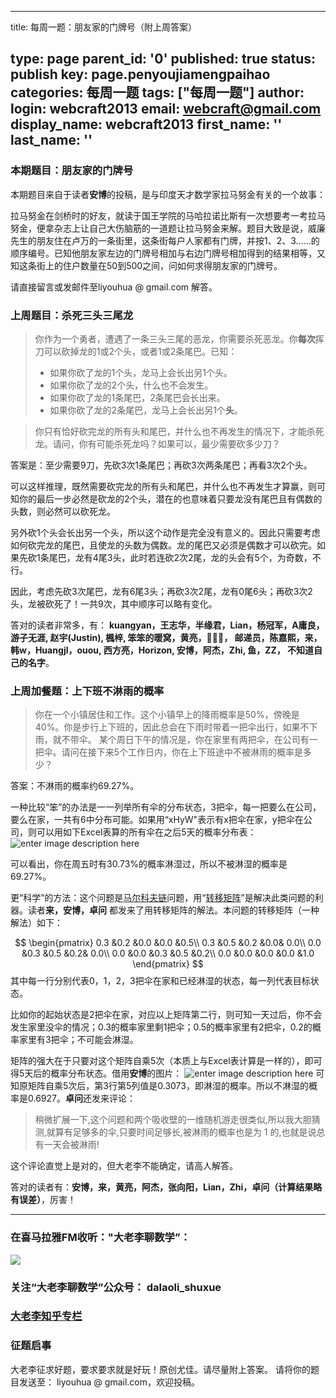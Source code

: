 ﻿
---
title: 每周一题：朋友家的门牌号（附上周答案）

type: page
parent_id: '0'
published: true
status: publish
key: page.penyoujiamengpaihao
categories: 每周一题
tags: ["每周一题"]
author:
  login: webcraft2013
  email: webcraft@gmail.com
  display_name: webcraft2013
  first_name: ''
  last_name: ''
---

### 本期题目：朋友家的门牌号
本期题目来自于读者**安博**的投稿，是与印度天才数学家拉马努金有关的一个故事：

拉马努金在剑桥时的好友，就读于国王学院的马哈拉诺比斯有一次想要考一考拉马努金，便拿杂志上让自己大伤脑筋的一道题让拉马努金来解。题目大致是说，威廉先生的朋友住在卢万的一条街里，这条街每户人家都有门牌，并按1、2、3……的顺序编号。已知他朋友家左边的门牌号相加与右边门牌号相加得到的结果相等，又知这条街上的住户数量在50到500之间，问如何求得朋友家的门牌号。

请直接留言或发邮件至liyouhua @ gmail.com 解答。

### 上周题目：杀死三头三尾龙
>你作为一个勇者，遭遇了一条三头三尾的恶龙，你需要杀死恶龙。你**每次**挥刀可以砍掉龙的1或2个头，或者1或2条尾巴。已知：
>* 如果你砍了龙的1个头，龙马上会长出另1个头。
>* 如果你砍了龙的2个头，什么也不会发生。
>* 如果你砍了龙的1条尾巴，2条尾巴会长出来。
>* 如果你砍了龙的2条尾巴，龙马上会长出另1个**头**。

>你只有恰好砍完龙的所有头和尾巴，并什么也不再发生的情况下，才能杀死龙。请问，你有可能杀死龙吗？如果可以，最少需要砍多少刀？

答案是：至少需要9刀，先砍3次1条尾巴；再砍3次两条尾巴；再看3次2个头。

可以这样推理，既然需要砍完龙的所有头和尾巴，并什么也不再发生才算赢，则可知你的最后一步必然是砍龙的2个头，潜在的也意味着只要龙没有尾巴且有偶数的头数，则必然可以砍死龙。

另外砍1个头会长出另一个头，所以这个动作是完全没有意义的。因此只需要考虑如何砍完龙的尾巴，且使龙的头数为偶数。龙的尾巴又必须是偶数才可以砍完。如果先砍1条尾巴，龙有4尾3头，此时若连砍2次2尾，龙的头会有5个，为奇数，不行。

因此，考虑先砍3次尾巴，龙有6尾3头；再砍3次2尾，龙有0尾6头；再砍3次2头，龙被砍死了！一共9次，其中顺序可以略有变化。

答对的读者非常多，有： **kuangyan，王志华，半缘君，Lian，杨冠军，A庸良，游子无涯, 赵宇(Justin), 楓梓, 笨笨的暖窝，黄亮，😤😤😤， 邮递员，陈嘉熙，来，韩w，Huangjl，ouou,  西方亮，Horizon, 安博，阿杰，Zhi, 鱼，ZZ， 不知道自己的名字**。

### 上周加餐题：上下班不淋雨的概率
>你在一个小镇居住和工作。这个小镇早上的降雨概率是50%，傍晚是40%。你是步行上下班的，因此总会在下雨时带着一把伞出行，如果不下雨，就不带伞。 
某个周日下午的情况是，你在家里有两把伞，在公司有一把伞。请问在接下来5个工作日内，你在上下班途中不被淋雨的概率是多少？

答案：不淋雨的概率约69.27%。

一种比较“笨”的办法是一一列举所有伞的分布状态，3把伞，每一把要么在公司，要么在家，一共有6中分布可能。如果用“xHyW"表示有x把伞在家，y把伞在公司，则可以用如下Excel表算的所有伞在之后5天的概率分布表：
![enter image description here](https://fivethirtyeight.com/wp-content/uploads/2018/12/vLxWhpJ.png?w=1150)

可以看出，你在周五时有30.73%的概率淋湿过，所以不被淋湿的概率是69.27%。

更“科学”的方法：这个问题是[马尔科夫链](https://zh.wikipedia.org/wiki/%E9%A9%AC%E5%B0%94%E5%8F%AF%E5%A4%AB%E9%93%BE)问题，用“[转移矩阵](https://zh.wikipedia.org/zh-cn/%E8%BD%89%E7%A7%BB%E7%9F%A9%E9%99%A3)”是解决此类问题的利器。读者**来，安博，卓问** 都发来了用转移矩阵的解法。本问题的转移矩阵（一种解法）如下：

$$
\begin{pmatrix}
0.3 &0.2 &0.0 &0.0 &0.5\\ 
0.3 &0.5 &0.2 &0.0& 0.0\\ 
0.0 &0.3 &0.5 &0.2& 0.0\\ 
0.0 &0.0 &0.3 &0.5 &0.2\\ 
0.0 &0.0 &0.0 &0.0 &1.0
\end{pmatrix}
$$
其中每一行分别代表0，1，2，3把伞在家和已经淋湿的状态，每一列代表目标状态。

比如你的起始状态是2把伞在家，对应以上矩阵第二行，则可知一天过后，你不会发生家里没伞的情况；0.3的概率家里剩1把伞；0.5的概率家里有2把伞，0.2的概率家里有3把伞；不可能会淋湿。

矩阵的强大在于只要对这个矩阵自乘5次（本质上与Excel表计算是一样的），即可得5天后的概率分布状态。借用**安博**的图片：
![enter image description here](https://dalaoliblog.files.wordpress.com/2018/12/IMG_2013.png?w=900)
可知原矩阵自乘5次后，第3行第5列值是0.3073，即淋湿的概率。所以不淋湿的概率是0.6927。**卓问**还发来评论：

>稍微扩展一下,这个问题和两个吸收壁的一维随机游走很类似,所以我大胆猜测,就算有足够多的伞,只要时间足够长,被淋雨的概率也是为 1 的,也就是说总有一天会被淋雨!

这个评论直觉上是对的，但大老李不能确定，请高人解答。

答对的读者有：**安博，来，黄亮，阿杰，张向阳，Lian，Zhi，卓问（计算结果略有误差）**，厉害！

----------

### 在喜马拉雅FM收听："大老李聊数学”：

![](https://upload-images.jianshu.io/upload_images/348687-157cd7585d8e4ebc?imageMogr2/auto-orient/strip%7CimageView2/2/w/432)

### 关注“大老李聊数学”公众号： dalaoli_shuxue
### [大老李知乎专栏](https://zhuanlan.zhihu.com/dalaoli-shuxue/)

### 征题启事
大老李征求好题，要求要求就是好玩！原创尤佳。请尽量附上答案。
请将你的题目发送至： liyouhua @ gmail.com，欢迎投稿。

